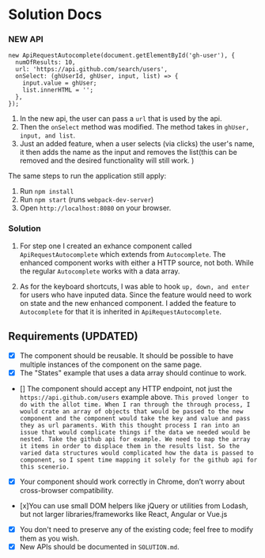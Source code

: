 # Solution Docs

### NEW API

```
new ApiRequestAutocomplete(document.getElementById('gh-user'), {
  numOfResults: 10,
  url: 'https://api.github.com/search/users',
  onSelect: (ghUserId, ghUser, input, list) => {
    input.value = ghUser;
    list.innerHTML = '';
  },
});

```

1. In the new api, the user can pass a `url` that is used by the api.
2. Then the `onSelect` method was modified. The method takes in `ghUser, input, and list`.
3. Just an added feature, when a user selects (via clicks) the user's name, it then adds the name as the input and removes the list(this can be removed and the desired functionality will still work. )


The same steps to run the application still apply: 
1. Run `npm install`
2. Run `npm start` (runs `webpack-dev-server`)
3. Open `http://localhost:8080` on your browser.


### Solution

1. For step one I created an exhance component called `ApiRequestAutocomplete` which extends from `Autocomplete`. The enhanced component works with either a HTTP source, not both. While the regular `Autocomplete` works with a data array. 

2. As for the keyboard shortcuts, I was able to hook `up, down, and enter` for users who have inputed data. Since the feature would need to work on state and the new enhanced component. I added the feature to `Autocomplete` for that it is inherited in `ApiRequestAutocomplete`. 



## Requirements (UPDATED)

- [x] The component should be reusable. It should be possible to have multiple
  instances of the component on the same page.
- [x] The "States" example that uses a data array should continue to work.
- [] The component should accept any HTTP endpoint, not just the
  `https://api.github.com/users` example above. 
  `This proved longer to do with the allot time. When I ran through the through process, I would crate an array of objects that would be passed to the new component and the component would take the key and value and pass they as url paraments. With this thought process I ran into an issue that would complicate things if the data we needed would be nested. Take the github api for example. We need to map the array it items in order to displace them in the results list. So the varied data structures would complicated how the data is passed to component, so I spent time mapping it solely for the github api for this scenerio. `
- [x] Your component should work correctly in Chrome, don’t worry about
  cross-browser compatibility.
- [x]You can use small DOM helpers like jQuery or utilities from Lodash, but not
  larger libraries/frameworks like React, Angular or Vue.js
- [x] You don't need to preserve any of the existing code; feel free to modify them
  as you wish.
- [x] New APIs should be documented in `SOLUTION.md`.
